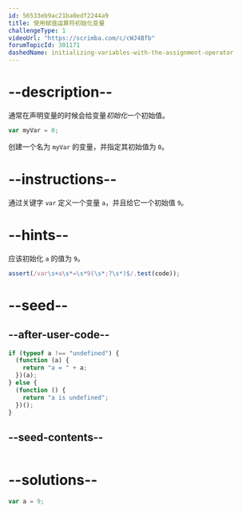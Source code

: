```yaml
---
id: 56533eb9ac21ba0edf2244a9
title: 使用赋值运算符初始化变量
challengeType: 1
videoUrl: "https://scrimba.com/c/cWJ4Bfb"
forumTopicId: 301171
dashedName: initializing-variables-with-the-assignment-operator
---
```


# --description--

通常在声明变量的时候会给变量<dfn>初始化</dfn>一个初始值。

```js
var myVar = 0;
```

创建一个名为 `myVar` 的变量，并指定其初始值为 `0`。

# --instructions--

通过关键字 `var` 定义一个变量 `a`，并且给它一个初始值 `9`。

# --hints--

应该初始化 `a` 的值为 `9`。

```js
assert(/var\s+a\s*=\s*9(\s*;?\s*)$/.test(code));
```

# --seed--

## --after-user-code--

```js
if (typeof a !== "undefined") {
  (function (a) {
    return "a = " + a;
  })(a);
} else {
  (function () {
    return "a is undefined";
  })();
}
```

## --seed-contents--

```js

```

# --solutions--

```js
var a = 9;
```
